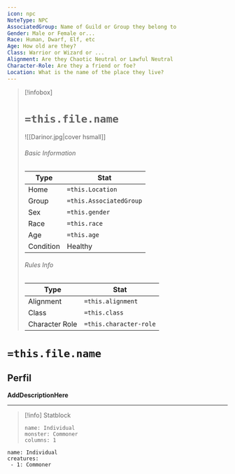 ```yaml
---
icon: npc
NoteType: NPC
AssociatedGroup: Name of Guild or Group they belong to
Gender: Male or Female or... 
Race: Human, Dwarf, Elf, etc
Age: How old are they?
Class: Warrior or Wizard or ... 
Alignment: Are they Chaotic Neutral or Lawful Neutral
Character-Role: Are they a friend or foe?
Location: What is the name of the place they live?
---
```

> [!infobox]
> # `=this.file.name`
> ![[Darinor.jpg|cover hsmall]]
> ###### Basic Information
> Type |  Stat |
> ---|---|
> Home | `=this.Location` |
> Group | `=this.AssociatedGroup` |
> Sex | `=this.gender` |
> Race | `=this.race` |
> Age | `=this.age` |
> Condition | Healthy |
> ###### Rules Info
> Type |  Stat |
> ---|---|
> Alignment | `=this.alignment` |
> Class | `=this.class` |
> Character Role | `=this.character-role` |

# `=this.file.name`
## Perfil

**AddDescriptionHere**

---
> [!info] Statblock
> ```statblock
> name: Individual
> monster: Commoner
> columns: 1
> ```

```encounter-table
name: Individual
creatures:
 - 1: Commoner
```
